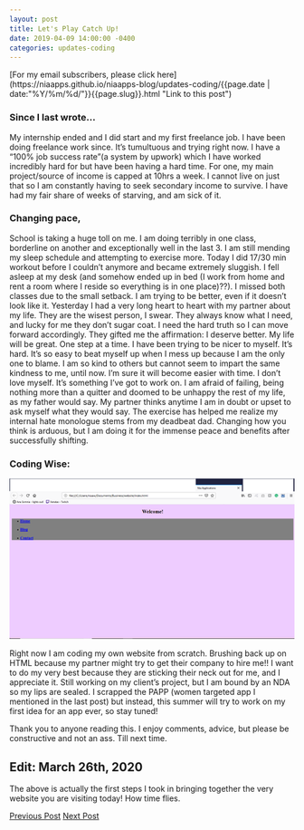 ```yaml
---
layout: post
title: Let's Play Catch Up!
date: 2019-04-09 14:00:00 -0400
categories: updates-coding
---
```

<!-- Need to copy/paste to each post: -->
<div class="feed" markdown="1">
 [For my email subscribers, please click here](https://niaapps.github.io/niaapps-blog/updates-coding/{{page.date | date:"%Y/%m/%d/"}}{{page.slug}}.html "Link to this post")
</div>

### Since I last wrote…

My internship ended and I did start and my first freelance job. I have been doing freelance work since. It’s tumultuous and trying right now. I have a “100% job success rate”(a system by upwork) which I have worked incredibly hard for but have been having a hard time. For one, my main project/source of income is capped at 10hrs a week. I cannot live on just that so I am constantly having to seek secondary income to survive. I have had my fair share of weeks of starving, and am sick of it. 

### Changing pace,

School is taking a huge toll on me. I am doing terribly in one class, borderline on another and exceptionally well in the last 3. I am still mending my sleep schedule and attempting to exercise more. Today I did 17/30 min workout before I couldn’t anymore and became extremely sluggish. I fell asleep at my desk (and somehow ended up in bed (I work from home and rent a room where I reside so everything is in one place)??). I missed both classes due to the small setback. I am trying to be better, even if it doesn’t look like it. Yesterday I had a very long heart to heart with my partner about my life. They are the wisest person, I swear. They always know what I need, and lucky for me they don’t sugar coat. I need the hard truth so I can move forward accordingly. They gifted me the affirmation: I deserve better. My life will be great. One step at a time. I have been trying to be nicer to myself. It’s hard. It’s so easy to beat myself up when I mess up because I am the only one to blame. I am so kind to others but cannot seem to impart the same kindness to me, until now. I’m sure it will become easier with time. I don’t love myself. It’s something I’ve got to work on. I am afraid of failing, being nothing more than a quitter and doomed to be unhappy the rest of my life, as my father would say. My partner thinks anytime I am in doubt or upset to ask myself what they would say. The exercise has helped me realize my internal hate monologue stems from my deadbeat dad. Changing how you think is arduous, but I am doing it for the immense peace and benefits after successfully shifting.

### Coding Wise:

<div class="scale-img">
<img id="" src="/../../images/blog-1.png" alt="website screenshot">
</div>

Right now I am coding my own website from scratch. Brushing back up on HTML because my partner might try to get their company to hire me!! I want to do my very best because they are sticking their neck out for me, and I appreciate it. Still working on my client’s project, but I am bound by an NDA so my lips are sealed. I scrapped the PAPP (women targeted app I mentioned in the last post) but instead, this summer will try to work on my first idea for an app ever, so stay tuned!

Thank you to anyone reading this. I enjoy comments, advice, but please be constructive and not an ass. Till next time.

## Edit: March 26th, 2020
The above is actually the first steps I took in bringing together the very website you are visiting today! How time flies.


<div class="button-post">
    <a href="https://niaapps.github.io/niaapps-blog/updates-coding/2018/06/23/oppurtunity-update.html" class="post-button" id="button-nxt">Previous Post</a>
    <a href="https://niaapps.github.io/niaapps-blog/updates-coding/2019/04/12/hello-from-your-sleepless-coder.html" class="post-button" id="button-nxt">Next Post</a>
  </div>